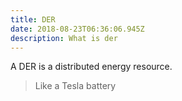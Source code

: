 ```yaml
---
title: DER
date: 2018-08-23T06:36:06.945Z
description: What is der
---
```

A DER is a distributed energy resource.

> Like a Tesla battery
